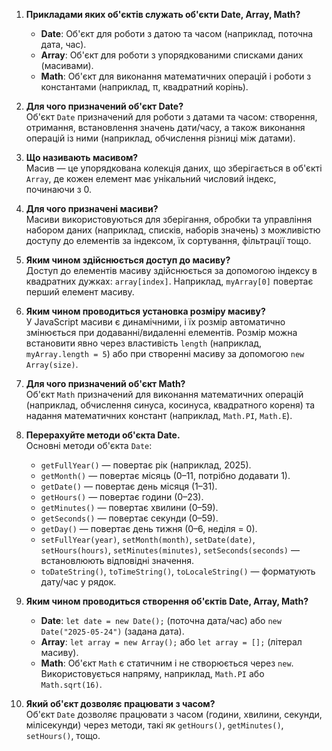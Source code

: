 1. **Прикладами яких об'єктів служать об'єкти Date, Array, Math?**

   - **Date**: Об'єкт для роботи з датою та часом (наприклад, поточна дата, час).
   - **Array**: Об'єкт для роботи з упорядкованими списками даних (масивами).
   - **Math**: Об'єкт для виконання математичних операцій і роботи з константами (наприклад, π, квадратний корінь).

2. **Для чого призначений об'єкт Date?**  
   Об'єкт `Date` призначений для роботи з датами та часом: створення, отримання, встановлення значень дати/часу, а також виконання операцій із ними (наприклад, обчислення різниці між датами).

3. **Що називають масивом?**  
   Масив — це упорядкована колекція даних, що зберігається в об'єкті `Array`, де кожен елемент має унікальний числовий індекс, починаючи з 0.

4. **Для чого призначені масиви?**  
   Масиви використовуються для зберігання, обробки та управління набором даних (наприклад, списків, наборів значень) з можливістю доступу до елементів за індексом, їх сортування, фільтрації тощо.

5. **Яким чином здійснюється доступ до масиву?**  
   Доступ до елементів масиву здійснюється за допомогою індексу в квадратних дужках: `array[index]`. Наприклад, `myArray[0]` повертає перший елемент масиву.

6. **Яким чином проводиться установка розміру масиву?**  
   У JavaScript масиви є динамічними, і їх розмір автоматично змінюється при додаванні/видаленні елементів. Розмір можна встановити явно через властивість `length` (наприклад, `myArray.length = 5`) або при створенні масиву за допомогою `new Array(size)`.

7. **Для чого призначений об'єкт Math?**  
   Об'єкт `Math` призначений для виконання математичних операцій (наприклад, обчислення синуса, косинуса, квадратного кореня) та надання математичних констант (наприклад, `Math.PI`, `Math.E`).

8. **Перерахуйте методи об'єкта Date.**  
   Основні методи об'єкта `Date`:

   - `getFullYear()` — повертає рік (наприклад, 2025).
   - `getMonth()` — повертає місяць (0–11, потрібно додавати 1).
   - `getDate()` — повертає день місяця (1–31).
   - `getHours()` — повертає години (0–23).
   - `getMinutes()` — повертає хвилини (0–59).
   - `getSeconds()` — повертає секунди (0–59).
   - `getDay()` — повертає день тижня (0–6, неділя = 0).
   - `setFullYear(year)`, `setMonth(month)`, `setDate(date)`, `setHours(hours)`, `setMinutes(minutes)`, `setSeconds(seconds)` — встановлюють відповідні значення.
   - `toDateString()`, `toTimeString()`, `toLocaleString()` — форматують дату/час у рядок.

9. **Яким чином проводиться створення об'єктів Date, Array, Math?**

   - **Date**: `let date = new Date();` (поточна дата/час) або `new Date("2025-05-24")` (заданa дата).
   - **Array**: `let array = new Array();` або `let array = [];` (літерал масиву).
   - **Math**: Об'єкт `Math` є статичним і не створюється через `new`. Використовується напряму, наприклад, `Math.PI` або `Math.sqrt(16)`.

10. **Який об'єкт дозволяє працювати з часом?**  
    Об'єкт `Date` дозволяє працювати з часом (години, хвилини, секунди, мілісекунди) через методи, такі як `getHours()`, `getMinutes()`, `setHours()`, тощо.